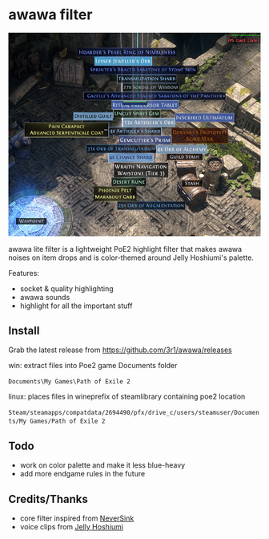 # awawa filter

![image previewing poe2_item_filter](/preview_v1.png)

awawa lite filter is a lightweight PoE2 highlight filter that makes awawa noises on item drops and is color-themed around Jelly Hoshiumi's palette.

Features:
- socket & quality highlighting
- awawa sounds
- highlight for all the important stuff

## Install
Grab the latest release from https://github.com/3r1/awawa/releases

win: extract files into Poe2 game Documents folder

`Documents\My Games\Path of Exile 2`

linux: places files in wineprefix of steamlibrary containing poe2 location

`Steam/steamapps/compatdata/2694490/pfx/drive_c/users/steamuser/Documents/My Games/Path of Exile 2`

## Todo
- work on color palette and make it less blue-heavy
- add more endgame rules in the future

## Credits/Thanks
- core filter inspired from [NeverSink](https://github.com/NeverSinkDev/NeverSink-PoE2litefilter)
- voice clips from [Jelly Hoshiumi](https://youtube.com/@JellyHoshiumi)
